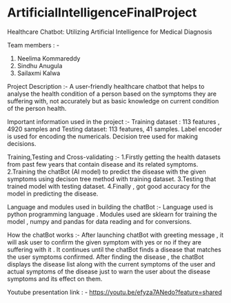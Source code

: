 # ArtificialIntelligenceFinalProject
Healthcare Chatbot: Utilizing Artificial Intelligence for Medical Diagnosis 

Team members : - 
1. Neelima Kommareddy
2. Sindhu Anugula
3. Sailaxmi Kalwa

Project Description :- A user-friendly healthcare chatbot that helps to analyse the health condition of a person based on the symptoms they are suffering with, not accurately but as basic knowledge on current condition of the person health.

Important information used in the project :- 
Training dataset : 113 features , 4920 samples and Testing dataset: 113 features, 41 samples.
Label encoder is used for encoding the numericals.
Decision tree used for making decisions.

Training,Testing and Cross-validating  :- 
1.Firstly getting the health datasets from past few years that contain disease and its related symptoms.
2.Training the chatBot (AI model) to predict the disease with the given symptoms using decison tree method with training dataset.
3.Testing that trained model with testing dataset.
4.Finally , got good accuracy for the model in predicting the disease. 

Language and modules used in building the chatBot :-
Language used is python programming language . Modules used are sklearn for training the model , numpy and pandas for data reading and for conversions.  

How the chatBot works :-
After launching chatBot with greeting message , it will ask user to confirm the given symptom with yes or no if they are suffering with it . It continues until the chatBot finds a disease that matches the user symptoms confirmed. After finding the disease , the chatBot displays the disease list along with the current symptoms of the user and actual symptoms of the disease just to warn the user about the disease symptoms and its effect on them.


Youtube presentation link : - 
https://youtu.be/efyza7ANedo?feature=shared





